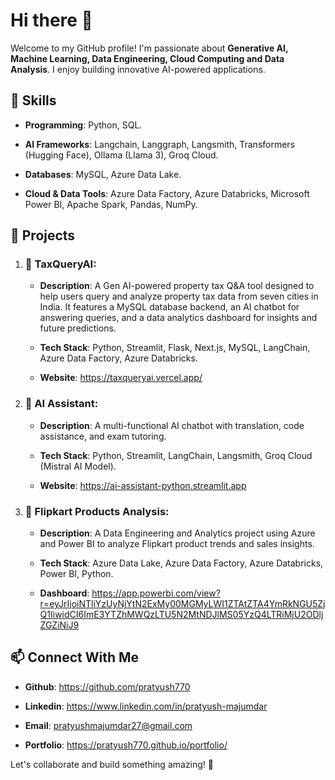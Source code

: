 # Hi there 👋
Welcome to my GitHub profile! I'm passionate about **Generative AI, Machine Learning, Data Engineering, Cloud Computing and Data Analysis**. I enjoy building innovative AI-powered applications.
## 🔧 Skills
- **Programming**: Python, SQL.
  
- **AI Frameworks**: Langchain, Langgraph, Langsmith, Transformers (Hugging Face), Ollama (Llama 3), Groq Cloud.
- **Databases**: MySQL, Azure Data Lake.
- **Cloud & Data Tools**: Azure Data Factory, Azure Databricks, Microsoft Power BI,  Apache Spark, Pandas, NumPy.
## 📌 Projects
1) ### 🏡 TaxQueryAI:
   - **Description**: A Gen AI-powered property tax Q&A tool designed to help users query and analyze property tax data from seven cities in India. It features a MySQL database backend, an AI chatbot for answering queries, and a data analytics dashboard for insights and future predictions.
     
   - **Tech Stack**: Python, Streamlit, Flask, Next.js, MySQL, LangChain, Azure Data Factory, Azure Databricks.
   - **Website**: https://taxqueryai.vercel.app/

2) ### 🤖 AI Assistant:
   - **Description**: A multi-functional AI chatbot with translation, code assistance, and exam tutoring.
     
   - **Tech Stack**: Python, Streamlit, LangChain, Langsmith, Groq Cloud (Mistral AI Model).
   - **Website**: https://ai-assistant-python.streamlit.app

3) ### 🛒  Flipkart Products Analysis:
   - **Description**: A Data Engineering and Analytics project using Azure and Power BI to analyze Flipkart product trends and sales insights.
     
   - **Tech Stack**: Azure Data Lake, Azure Data Factory, Azure Databricks, Power BI, Python.
   - **Dashboard**: https://app.powerbi.com/view?r=eyJrIjoiNTliYzUyNjYtN2ExMy00MGMyLWI1ZTAtZTA4YmRkNGU5ZjQ1IiwidCI6ImE3YTZhMWQzLTU5N2MtNDJlMS05YzQ4LTRiMjU2ODljZGZiNiJ9
## 📫 Connect With Me
- **Github**: https://github.com/pratyush770
  
- **Linkedin**: https://www.linkedin.com/in/pratyush-majumdar
- **Email**: pratyushmajumdar27@gmail.com
- **Portfolio**: https://pratyush770.github.io/portfolio/
  
Let's collaborate and build something amazing! 🚀
